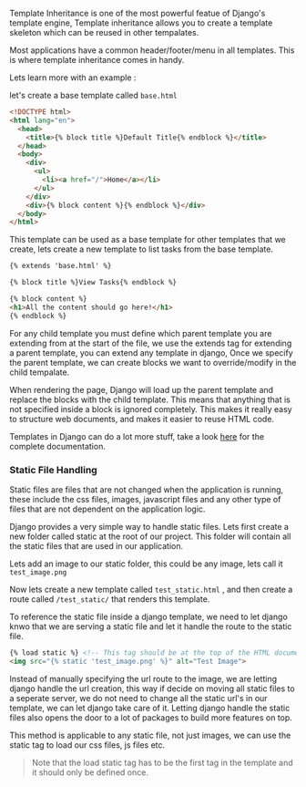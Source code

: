 Template Inheritance is one of the most powerful featue of Django's template engine, Template inheritance allows you to create a template skeleton which can be reused in other tempalates.

Most applications have a common header/footer/menu in all templates. This is where template inheritance comes in handy.

Lets learn more with an example :

let's create a base template called `base.html`

```html
<!DOCTYPE html>
<html lang="en">
  <head>
    <title>{% block title %}Default Title{% endblock %}</title>
  </head>
  <body>
    <div>
      <ul>
        <li><a href="/">Home</a></li>
      </ul>
    </div>
    <div>{% block content %}{% endblock %}</div>
  </body>
</html>
```

This template can be used as a base template for other templates that we create, lets create a new template to list tasks from the base template.

```html
{% extends 'base.html' %} 

{% block title %}View Tasks{% endblock %} 

{% block content %}
<h1>All the content should go here!</h1>
{% endblock %}
```

For any child template you must define which parent template you are extending from at the start of the file, we use the extends tag for extending a parent template, you can extend any template in django,
Once we specify the parent template, we can create blocks we want to override/modify in the child tempalate.

When rendering the page, Django will load up the parent template and replace the blocks with the child template. This means that anything that is not specified inside a block is ignored completely. This makes it really easy to structure web documents, and makes it easier to reuse HTML code.

Templates in Django can do a lot more stuff, take a look [here](https://docs.djangoproject.com/en/4.0/ref/templates/language/) for the complete documentation.

### Static File Handling

Static files are files that are not changed when the application is running, these include the css files, images, javascript files and any other type of files that are not dependent on the application logic.

Django provides a very simple way to handle static files. Lets first create a new folder called static at the root of our project. This folder will contain all the static files that are used in our application.

Lets add an image to our static folder, this could be any image, lets call it `test_image.png`

Now lets create a new template called `test_static.html` , and then create a route called `/test_static/` that renders this template.

To reference the static file inside a django template, we need to let django knwo that we are serving a static file and let it handle the route to the static file.

```html
{% load static %} <!-- This tag should be at the top of the HTML document and must only be defined once. -->
<img src="{% static 'test_image.png' %}" alt="Test Image">
```

Instead of manually specifying the url route to the image, we are letting django handle the url creation, this way if decide on moving all static files to a seperate server, we do not need to change all the static url's in our template, we can let django take care of it. Letting django handle the static files also opens the door to a lot of packages to build more features on top.

This method is applicable to any static file, not just images, we can use the static tag to load our css files, js files etc.

> Note that the load static tag has to be the first tag in the template and it should only be defined once.
